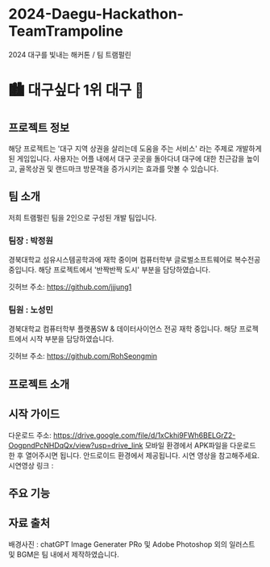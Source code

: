 # 2024-Daegu-Hackathon-TeamTrampoline
2024 대구를 빛내는 해커톤 / 팀 트램펄린


# 🏙️ 대구싶다 1위 대구 🌆

## 프로젝트 정보
 해당 프로젝트는 '대구 지역 상권을 살리는데 도움을 주는 서비스' 라는 주제로 개발하게 된 게임입니다. 사용자는 어플 내에서 대구 곳곳을 돌아다녀 대구에 대한 친근감을 높이고, 골목상권 및 랜드마크 방문객을 증가시키는 효과를 맛볼 수 있습니다.

## 팀 소개
 저희 트램펄린 팀을 2인으로 구성된 개발 팀입니다. 
 ### 팀장 : 박정원
 경북대학교 섬유시스템공학과에 재학 중이며 컴퓨터학부 글로벌소프트웨어로 복수전공 중입니다.
 해당 프로젝트에서 '반짝반짝 도시' 부분을 담당하였습니다.
 
 깃허브 주소: https://github.com/jjjung1
 ### 팀원 : 노성민
 경북대학교 컴퓨터학부 플랫폼SW & 데이터사이언스 전공 재학 중입니다.
 해당 프로젝트에서 시작 부분을 담당하였습니다.
 
 깃허브 주소: https://github.com/RohSeongmin
## 프로젝트 소개
## 시작 가이드
 다운로드 주소: https://drive.google.com/file/d/1xCkhi9FWh6BELGrZ2-OogpndPcNHDqQx/view?usp=drive_link
 모바일 환경에서 APK파일을 다운로드 한 후 열어주시면 됩니다.
 안드로이드 환경에서 제공됩니다.
 시연 영상을 참고해주세요.
 시연영상 링크 : 
## 주요 기능
## 자료 출처
 배경사진 : chatGPT Image Generater PRo 및 Adobe Photoshop 
 외의 일러스트 및 BGM은 팀 내에서 제작하였습니다.
